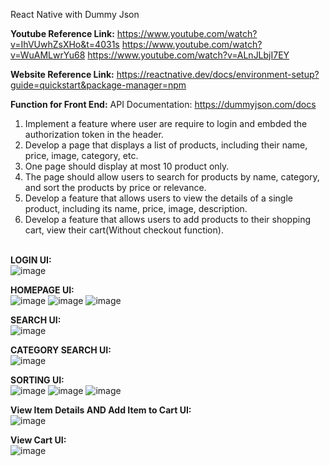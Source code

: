 React Native with Dummy Json

**Youtube Reference Link:**
https://www.youtube.com/watch?v=IhVUwhZsXHo&t=4031s
https://www.youtube.com/watch?v=WuAMLwrYu68
https://www.youtube.com/watch?v=ALnJLbjI7EY

**Website Reference Link:**
https://reactnative.dev/docs/environment-setup?guide=quickstart&package-manager=npm

**Function for Front End:**
API Documentation: https://dummyjson.com/docs
1. Implement a feature where user are require to login and embded the authorization token in the
header.
2. Develop a page that displays a list of products, including their name, price, image, category, etc.
3. One page should display at most 10 product only.
4. The page should allow users to search for products by name, category, and sort the products by
price or relevance.
5. Develop a feature that allows users to view the details of a single product, including its name, price,
image, description.
6. Develop a feature that allows users to add products to their shopping cart, view their cart(Without
checkout function).<br/><br/>

**LOGIN UI:**<br/>
![image](https://github.com/lookerOn/RedSquareFrontEndTestQ2/assets/128567524/70713ab9-d4de-45a8-b7a1-5f3b0435b49d)

**HOMEPAGE UI:**<br/>
![image](https://github.com/lookerOn/RedSquareFrontEndTestQ2/assets/128567524/4a2a045b-d8f7-433f-8708-65be802633b8)
![image](https://github.com/lookerOn/RedSquareFrontEndTestQ2/assets/128567524/cdc8867b-ac06-42e3-82a5-1f379ffe9ba7)
![image](https://github.com/lookerOn/RedSquareFrontEndTestQ2/assets/128567524/9f8456dd-0b98-421a-9ead-04f0404e1949)

**SEARCH UI:**<br/>
![image](https://github.com/lookerOn/RedSquareFrontEndTestQ2/assets/128567524/9d34e324-600a-471a-bdcd-63981079358c)

**CATEGORY SEARCH UI:**<br/>
![image](https://github.com/lookerOn/RedSquareFrontEndTestQ2/assets/128567524/66d5924c-5a3e-475c-aa27-3ce725724a4e)

**SORTING UI:**<br/>
![image](https://github.com/lookerOn/RedSquareFrontEndTestQ2/assets/128567524/29cb39c8-ac09-41c0-92a5-41f168b85007)
![image](https://github.com/lookerOn/RedSquareFrontEndTestQ2/assets/128567524/6f81be55-64c5-4d23-a241-0aa4904549ad)
![image](https://github.com/lookerOn/RedSquareFrontEndTestQ2/assets/128567524/60633bd3-0850-4e9f-b0bc-de3d61361696)

**View Item Details AND Add Item to Cart UI:**<br/>
![image](https://github.com/lookerOn/RedSquareFrontEndTestQ2/assets/128567524/148767ec-9c46-46a6-bbb2-b67b4a192da6)

**View Cart UI:**<br/>
![image](https://github.com/lookerOn/RedSquareFrontEndTestQ2/assets/128567524/c8ac2d8f-a545-4189-a5e4-ef584ec11144)


